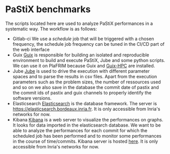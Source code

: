 # PaStiX benchmarks

The scripts located here are used to analyze PaStiX performances in
a systematic way.  The workflow is as follows:

* Gitlab-ci
  We use a *schedule* job that will be triggered with a chosen
  frequency, the schedule job frequency can be tuned in the CI/CD part
  of the web interface
* Guix
  [Guix](https://guix.gnu.org/) is responsible for building an isolated and reproducible
  environment to build and execute PaStiX, Jube and some python
  scripts. We can use it on PlaFRIM because Guix and [Guix-HPC](https://gitlab.inria.fr/guix-hpc/guix-hpc-non-free)
  are installed.
* Jube
  [Jube](https://apps.fz-juelich.de/jsc/jube/jube2/docu/index.html) is used to drive the
  execution with different parameter spaces and to parse the results in csv files.
  Apart from the execution parameters such as the problem sizes, the number of ressources used
  and so on we also save in the database the commit date of pastix
  and the commit ids of pastix and guix channels to properly identify the software versions.
* Elasticsearch
  [Elasticsearch](https://www.elastic.co/fr/) is the database framework. The server is
  https://elasticsearch.bordeaux.inria.fr. It is only accessible from
  Inria's networks for now.
* Kibana
  [Kibana](https://www.elastic.co/fr/) is a web server to visualize the performances on graphs. It
  looks for data imported in the elasticsearch database. We want to be
  able to analyze the performances for each commit for which the
  scheduled job has been performed and to monitor some performances in
  the course of time/commits. Kibana server is hosted [here](https://kibana.bordeaux.inria.fr).
  It is only accessible from Inria's networks for now.
